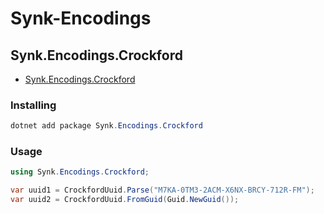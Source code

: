 # Synk-Encodings

## Synk.Encodings.Crockford 
- [Synk.Encodings.Crockford](./src/Synk.Encodings.Crockford)

### Installing

```powershell
dotnet add package Synk.Encodings.Crockford
```

### Usage 

```c#
using Synk.Encodings.Crockford;

var uuid1 = CrockfordUuid.Parse("M7KA-0TM3-2ACM-X6NX-BRCY-712R-FM");
var uuid2 = CrockfordUuid.FromGuid(Guid.NewGuid()); 
```

